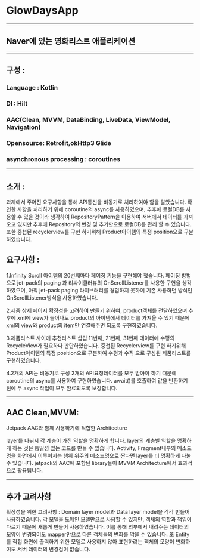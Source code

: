 # GlowDaysApp

***

## Naver에 있는 영화리스트 애플리케이션
***

## 구성 :
### Language : Kotlin
### DI : Hilt
### AAC(Clean, MVVM, DataBinding, LiveData, ViewModel, Navigation)
### Opensource: Retrofit,okHttp3 Glide
### asynchronous processing : coroutines

***
## 소개 :
과제에서 주어진 요구사항을 통해 API통신을 비동기로 처리하여야 함을 알았습니다.
확인한 사항을 처리하기 위해 coroutine의 async를 사용하였으며,
추후에 로컬DB를 사용할 수 있을 것이라 생각하여 RepositoryPattern을 이용하여 서버에서 데이터를 가져오고 있지만 추후에 Repository의 변경 및 추가만으로 로컬DB를 관리 할 수 있습니다.
또한 중첩된 recyclerview를 구현 하기위해 Product아이템의 특정 position으로 구분하였습니다.

## 요구사항 :
1.Infinity Scroll
아이템의 20번째마다 페이징 기능을 구현해야 했습니다. 페이징 방법으로 jet-pack의 paging 과 리싸이클러뷰의 OnScrollListener를 사용한 구현을 생각하였으며,
아직 jet-pack paging 라이브러리를 경험하지 못하여 기존 사용하던 방식인 OnScrollListener방식을 사용하였습니다.

2.제품 상세 페이지
확장성을 고려하여 만들기 위하여, product객체를 전달하였으며 추후에 xml에 view가 늘어나도 product의 아이템에서 
데이터를 가져올 수 있기 때문에 xml의 view와 product의 item만 연결해주면 되도록 구현하였습니다.

3.제품리스트 사이에 추천리스트 삽입
11번째, 21번째, 31번째 데이터에 수평의 RecycleView가 필요하다 판단하였습니다.
중첩된 Recyclerview를 구현 하기위해 Product아이템의 특정 position으로 구분하여 
수평과 수직 으로 구성된 제품리스트를 구현하였습니다.

4.2개의 API는 비동기로 구성
2개의 API요청데이터를 모두 받아야 하기 때문에 coroutine의 async를 사용하여 구현하였습니다.
await()를 호출하여 값을 반환하기 전에 두 async 작업이 모두 완료되도록 보장합니다.

***
## AAC Clean,MVVM:
Jetpack AAC와 함께 사용하기에 적합한 Architecture

layer를 나눠서 각 계층이 가진 역할을 명확하게 합니다.
layer의 계층별 역할을 명확하게 하는 것은 통일성 있는 코드를 만들 수 있습니다.
Activity, Fragment내부의 메소드명을 화면에서 이루어지는 행위 위주의 메소드명으로 짠다면 layer를 더 명확하게 나눌 수 있습니다.
jetpack의 AAC에 포함된 library들이 MVVM Architecture에서 효과적으로 활용됩니다.


***
## 추가 고려사항

확장성을 위한 고려사항
: Domain layer model과 Data layer model을 각각 만들어 사용하였습니다.
각 모델을 도메인 모델만으로 사용할 수 있지만, 객체의 역할과 책임이 다르기 때문에 새롭게 만들어 사용하였습니다.
이를 통해 외부에서 내려주는 데이터의 모양이 변경되어도 mapper만으로 다른 객체들의 변화를 막을 수 있습니다.
또 Entity를 직접 화면에 출력하기 위한 모델로 사용하지 않아 표현하려는 객체의 모양이 변화하여도 서버 데이터의 변경점이 없습니다.

